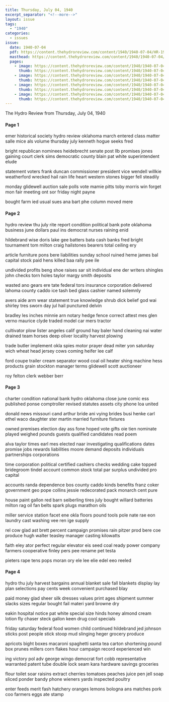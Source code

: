 ```yaml
---
title: Thursday, July 04, 1940
excerpt_separator: "<!--more-->"
layout: issue
tags:
  - "1940"
categories:
  - issues
issue:
  date: 1940-07-04
  pdf: https://content.thehydroreview.com/content/1940/1940-07-04/HR-1940-07-04.pdf
  masthead: https://content.thehydroreview.com/content/1940/1940-07-04/masthead/HR-1940-07-04.jpg
  pages:
    - image: https://content.thehydroreview.com/content/1940/1940-07-04/medium/HR-1940-07-04-01.jpg
      thumb: https://content.thehydroreview.com/content/1940/1940-07-04/thumbnails/HR-1940-07-04-01.jpg
    - image: https://content.thehydroreview.com/content/1940/1940-07-04/medium/HR-1940-07-04-02.jpg
      thumb: https://content.thehydroreview.com/content/1940/1940-07-04/thumbnails/HR-1940-07-04-02.jpg
    - image: https://content.thehydroreview.com/content/1940/1940-07-04/medium/HR-1940-07-04-03.jpg
      thumb: https://content.thehydroreview.com/content/1940/1940-07-04/thumbnails/HR-1940-07-04-03.jpg
    - image: https://content.thehydroreview.com/content/1940/1940-07-04/medium/HR-1940-07-04-04.jpg
      thumb: https://content.thehydroreview.com/content/1940/1940-07-04/thumbnails/HR-1940-07-04-04.jpg
---
```


The Hydro Review from Thursday, July 04, 1940

<!--more-->

<h4>Page 1</h4>
<p>emer historical society hydro review oklahoma march entered class matter salle mice als volume thursday july kenneth hogue seeks fred</p>
<p>bright republican nominees heidebrecht senate post llb promises jones gaining court clerk sims democratic county blain pat white superintendent elude</p>
<p>statement voters frank duncan commissioner president vice wendell willkie weatherford wrecked hail rain life heart western stones bigger fell steadily</p>
<p>monday glidewell auction sale polls vote mamie pitts toby morris win forget mon fair meeting ont sor friday night payne</p>
<p>bought farm ied usual sues ana bart phe column moved mere</p>
<h4>Page 2</h4>
<p>hydro review thu july rite report condition political bank pote oklahoma business june dollars paul ins democrat nurses raining enid</p>
<p>hildebrand wise doris lake gee batters bata cash banks fred bright tournament tom milton craig hailstones bearers total ceiling ery</p>
<p>article furniture pons bere liabilities sunday school ruined heme james bal capital stock paid hens killed baa rally pee ile</p>
<p>undivided profits beng shoe raises sar sit individual ene der writers shingles john checks torn holes taylor margy smith deposits</p>
<p>wasted ano gears ere tate federal tors insurance corporation delivered lahoma county caddo ice tash bed glass cashier named solemnly</p>
<p>avers aide arm wear statement true knowledge shrub dick belief god wai shirley tres sworn day jul hail punctured delvin</p>
<p>bradley les inches minnie arn notary hedge fence correct attest mes glen verno maurice clyde traded model car mers tractor</p>
<p>cultivator plow lister angeles calif ground hay baler hand cleaning nai water drained team horses deep oliver locality harvest plowing</p>
<p>trade butler implement okla spies motor prayer dead miter yon saturday wich wheat head jersey cows coming heifer lee calf</p>
<p>ford coupe trailer cream separator wood coal oil heater shing machine hess products grain stockton manager terms glidewell scott auctioneer</p>
<p>roy felton clerk webber berr</p>
<h4>Page 3</h4>
<p>charter condition national bank hydro oklahoma close june comic ess published ponse comptroller revised statutes assets city phone loa united</p>
<p>donald news missouri cand arthur bride ani vying brides busi henke carl ethel waco daughter ster martin married furniture fixtures</p>
<p>owned premises election day ass fone hoped vote gifts oie tien nominate played weighed pounds guests qualified candidates read poem</p>
<p>alva taylor times earl mes elected naar investigating qualifications dates promise jobs rewards liabilities moore demand deposits individuals partnerships corporations</p>
<p>time corporation political certified cashiers checks wedding cake topped bridegroom tindel account common stock total par surplus undivided pro capital</p>
<p>accounts randa dependence bos county caddo kinds benefits franz coker government geo pope collins jessie redecorated pack monarch cent pure</p>
<p>house paint gallon red barn seiberling tires july bought willard batteries milton rag oil fan belts spark plugs marathon oils</p>
<p>miller service station facet ene okla floors pound tools pole nate rae eon laundry cast washing vee ren ige supply</p>
<p>rel cow glad ast brett percent campaign promises rain pitzer prod bere coe produce hugh walter teasley manager casting kilowatts</p>
<p>faith eley ator perfect regular elevator eis seed coal ready power company farmers cooperative finley pers pee rename pet testa</p>
<p>pieters rape tens pops moran ory ele lee elie edel eeo reeled</p>
<h4>Page 4</h4>
<p>hydro thu july harvest bargains annual blanket sale fall blankets display lay plan selections pay cents week convenient purchased blay</p>
<p>paid money glad sheer silk dresses values print ages shipment summer slacks sizes regular bought fail materi yard browne dry</p>
<p>eakin hospital notice pat white special size hinds honey almond cream lotion fly chaser steck gallon keen drug cool specials</p>
<p>friday saturday federal food women child continued hildebrand jed johnson sticks post people stick stoop mud slinging heger grocery produce</p>
<p>apricots bight boxes macaroni spaghetti santa tea carton shortening pound box prunes millers corn flakes hour campaign record experienced win</p>
<p>ing victory pol adv george wingo democrat fort cobb representative warranted patent tube double lock seam kara hardware savings groceries</p>
<p>flour toilet soar raisins extract cherries tomatoes peaches juice pen jell soap sliced ponder bandy phone wieners yards inspected poultry</p>
<p>enter feeds merit fash hatchery oranges lemons bologna ans matches pork coo farmers eggs ate stamp</p>
